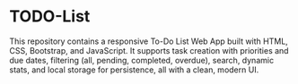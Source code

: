 # TODO-List
This repository contains a responsive To-Do List Web App built with HTML, CSS, Bootstrap, and JavaScript. It supports task creation with priorities and due dates, filtering (all, pending, completed, overdue), search, dynamic stats, and local storage for persistence, all with a clean, modern UI.
